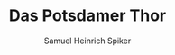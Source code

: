 ---
image: /assets/images/spiker/10b.jpg
author: Samuel Heinrich Spiker
artist: 
engraver: 
title: "Das Potsdamer Thor"
subtitle: 
tags:
  - Gate
layout: post
---